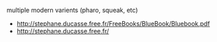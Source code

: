 multiple modern varients (pharo, squeak, etc)

* http://stephane.ducasse.free.fr/FreeBooks/BlueBook/Bluebook.pdf
* http://stephane.ducasse.free.fr/
